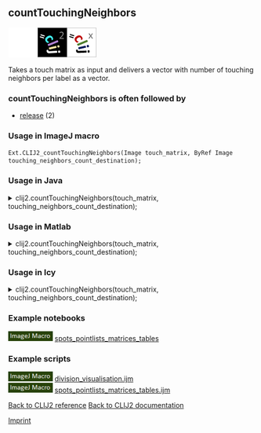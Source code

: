 ## countTouchingNeighbors
<img src="images/mini_empty_logo.png"/><img src="images/mini_clij2_logo.png"/><img src="images/mini_clijx_logo.png"/>

Takes a touch matrix as input and delivers a vector with number of touching neighbors per label as a vector.

### countTouchingNeighbors is often followed by
* <a href="reference_release">release</a> (2)


### Usage in ImageJ macro
```
Ext.CLIJ2_countTouchingNeighbors(Image touch_matrix, ByRef Image touching_neighbors_count_destination);
```




### Usage in Java


<details>

<summary>
clij2.countTouchingNeighbors(touch_matrix, touching_neighbors_count_destination);
</summary>
<pre class="highlight">// init CLIJ and GPU
import net.haesleinhuepf.clij2.CLIJ2;
import net.haesleinhuepf.clij.clearcl.ClearCLBuffer;
CLIJ2 clij2 = CLIJ2.getInstance();

// get input parameters
ClearCLBuffer touch_matrix = clij2.push(touch_matrixImagePlus);
touching_neighbors_count_destination = clij2.create(touch_matrix);
</pre>

<pre class="highlight">
// Execute operation on GPU
clij2.countTouchingNeighbors(touch_matrix, touching_neighbors_count_destination);
</pre>

<pre class="highlight">
//show result
touching_neighbors_count_destinationImagePlus = clij2.pull(touching_neighbors_count_destination);
touching_neighbors_count_destinationImagePlus.show();

// cleanup memory on GPU
clij2.release(touch_matrix);
clij2.release(touching_neighbors_count_destination);
</pre>

</details>





### Usage in Matlab


<details>

<summary>
clij2.countTouchingNeighbors(touch_matrix, touching_neighbors_count_destination);
</summary>
<pre class="highlight">% init CLIJ and GPU
clij2 = init_clatlab();

% get input parameters
touch_matrix = clij2.pushMat(touch_matrix_matrix);
touching_neighbors_count_destination = clij2.create(touch_matrix);
</pre>

<pre class="highlight">
% Execute operation on GPU
clij2.countTouchingNeighbors(touch_matrix, touching_neighbors_count_destination);
</pre>

<pre class="highlight">
% show result
touching_neighbors_count_destination = clij2.pullMat(touching_neighbors_count_destination)

% cleanup memory on GPU
clij2.release(touch_matrix);
clij2.release(touching_neighbors_count_destination);
</pre>

</details>





### Usage in Icy


<details>

<summary>
clij2.countTouchingNeighbors(touch_matrix, touching_neighbors_count_destination);
</summary>
<pre class="highlight">// init CLIJ and GPU
importClass(net.haesleinhuepf.clicy.CLICY);
importClass(Packages.icy.main.Icy);

clij2 = CLICY.getInstance();

// get input parameters
touch_matrix_sequence = getSequence();
touch_matrix = clij2.pushSequence(touch_matrix_sequence);
touching_neighbors_count_destination = clij2.create(touch_matrix);
</pre>

<pre class="highlight">
// Execute operation on GPU
clij2.countTouchingNeighbors(touch_matrix, touching_neighbors_count_destination);
</pre>

<pre class="highlight">
// show result
touching_neighbors_count_destination_sequence = clij2.pullSequence(touching_neighbors_count_destination)
Icy.addSequence(touching_neighbors_count_destination_sequence);
// cleanup memory on GPU
clij2.release(touch_matrix);
clij2.release(touching_neighbors_count_destination);
</pre>

</details>





### Example notebooks
<a href="https://clij.github.io/clij2-docs/md/spots_pointlists_matrices_tables"><img src="images/language_macro.png" height="20"/></a> [spots_pointlists_matrices_tables](https://clij.github.io/clij2-docs/md/spots_pointlists_matrices_tables)  




### Example scripts
<a href="https://github.com/clij/clij2-docs/blob/master/src/main/macro/division_visualisation.ijm"><img src="images/language_macro.png" height="20"/></a> [division_visualisation.ijm](https://github.com/clij/clij2-docs/blob/master/src/main/macro/division_visualisation.ijm)  
<a href="https://github.com/clij/clij2-docs/blob/master/src/main/macro/spots_pointlists_matrices_tables.ijm"><img src="images/language_macro.png" height="20"/></a> [spots_pointlists_matrices_tables.ijm](https://github.com/clij/clij2-docs/blob/master/src/main/macro/spots_pointlists_matrices_tables.ijm)  


[Back to CLIJ2 reference](https://clij.github.io/clij2-docs/reference)
[Back to CLIJ2 documentation](https://clij.github.io/clij2-docs)

[Imprint](https://clij.github.io/imprint)
